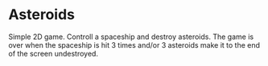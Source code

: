 # Asteroids
Simple 2D game. Controll a spaceship and destroy asteroids. The game is over when the spaceship is hit 3 times and/or 3 asteroids make it to the end of the screen undestroyed.
